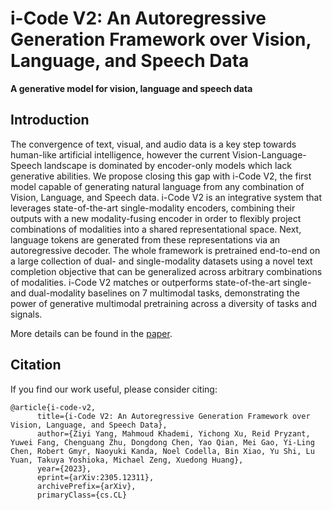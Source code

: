 # i-Code V2: An Autoregressive Generation Framework over Vision, Language, and Speech Data
**A generative model for vision, language and speech data**

## Introduction
The convergence of text, visual, and audio data is a key step towards human-like artificial intelligence, however the current Vision-Language-Speech landscape is dominated by encoder-only models which lack generative abilities. We propose closing this gap with i-Code V2, the first model capable of generating natural language from any combination of Vision, Language, and Speech data. i-Code V2 is an integrative system that leverages state-of-the-art single-modality encoders, combining their outputs with a new modality-fusing encoder in order to flexibly project combinations of modalities into a shared representational space. Next, language tokens are generated from these representations via an autoregressive decoder. The whole framework is pretrained end-to-end on a large collection of dual- and single-modality datasets using a novel text completion objective that can be generalized across arbitrary combinations of modalities. i-Code V2 matches or outperforms state-of-the-art single- and dual-modality baselines on 7 multimodal tasks, demonstrating the power of generative multimodal pretraining across a diversity of tasks and signals.

More details can be found in the [paper](https://arxiv.org/abs/2305.12311).

## Citation

If you find our work useful, please consider citing:
```
@article{i-code-v2,
      title={i-Code V2: An Autoregressive Generation Framework over Vision, Language, and Speech Data}, 
      author={Ziyi Yang, Mahmoud Khademi, Yichong Xu, Reid Pryzant, Yuwei Fang, Chenguang Zhu, Dongdong Chen, Yao Qian, Mei Gao, Yi-Ling Chen, Robert Gmyr, Naoyuki Kanda, Noel Codella, Bin Xiao, Yu Shi, Lu Yuan, Takuya Yoshioka, Michael Zeng, Xuedong Huang},
      year={2023},
      eprint={arXiv:2305.12311},
      archivePrefix={arXiv},
      primaryClass={cs.CL}
```